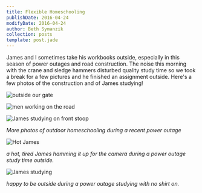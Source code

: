 ```yaml
---
title: Flexible Homeschooling
publishDate: 2016-04-24
modifyDate: 2016-04-24
author: Beth Symanzik
collection: posts
template: post.jade
---
```


James and I sometimes take his workbooks outside, especially in this season of power outages and road construction.  The noise this morning with the crane and sledge hammers disturbed quality study time so we took a break for a few pictures and he finished an assignment outside.
Here's a few photos of the construction and of James studying!

![outside our gate](/images/IMG_5974.JPG)

![men working on the road](/images/IMG_5978.JPG)

![James studying on front stoop](/images/IMG_5980.JPG)

*More photos of outdoor homeschooling during a recent power outage*

![Hot James](/images/IMG_5877.JPG)

*a hot, tired James hamming it up for the camera during a power outage study time outside.*

![James studying](/images/IMG_5879.JPG)

*happy to be outside during a power outage studying with no shirt on.*
